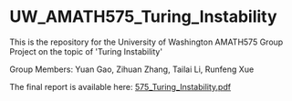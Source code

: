 # UW_AMATH575_Turing_Instability

This is the repository for the University of Washington AMATH575 Group Project on the topic of 'Turing Instability'

Group Members: Yuan Gao, Zihuan Zhang, Tailai Li, Runfeng Xue

The final report is available here: [575_Turing_Instability.pdf](https://github.com/ivanygao/UW_AMATH575_Turing_Instability/raw/main/575_Turing_Instability.pdf)
